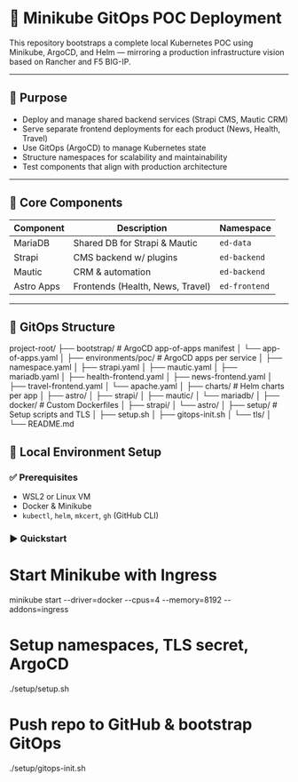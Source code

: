# 🚀 Minikube GitOps POC Deployment

This repository bootstraps a complete local Kubernetes POC using Minikube, ArgoCD, and Helm — mirroring a production infrastructure vision based on Rancher and F5 BIG-IP.

---

## 🎯 Purpose

- Deploy and manage shared backend services (Strapi CMS, Mautic CRM)
- Serve separate frontend deployments for each product (News, Health, Travel)
- Use GitOps (ArgoCD) to manage Kubernetes state
- Structure namespaces for scalability and maintainability
- Test components that align with production architecture

---

## 🧱 Core Components

| Component  | Description                    | Namespace    |
|------------|--------------------------------|--------------|
| MariaDB    | Shared DB for Strapi & Mautic | `ed-data`    |
| Strapi     | CMS backend w/ plugins        | `ed-backend` |
| Mautic     | CRM & automation              | `ed-backend` |
| Astro Apps | Frontends (Health, News, Travel) | `ed-frontend` |

---

## 🔁 GitOps Structure

project-root/
├── bootstrap/ # ArgoCD app-of-apps manifest
│ └── app-of-apps.yaml
│
├── environments/poc/ # ArgoCD apps per service
│ ├── namespace.yaml
│ ├── strapi.yaml
│ ├── mautic.yaml
│ ├── mariadb.yaml
│ ├── health-frontend.yaml
│ ├── news-frontend.yaml
│ ├── travel-frontend.yaml
│ └── apache.yaml
│
├── charts/ # Helm charts per app
│ ├── astro/
│ ├── strapi/
│ ├── mautic/
│ └── mariadb/
│
├── docker/ # Custom Dockerfiles
│ ├── strapi/
│ └── astro/
│
├── setup/ # Setup scripts and TLS
│ ├── setup.sh
│ ├── gitops-init.sh
│ └── tls/
│
└── README.md

## 🧪 Local Environment Setup

### ✅ Prerequisites

- WSL2 or Linux VM
- Docker & Minikube
- `kubectl`, `helm`, `mkcert`, `gh` (GitHub CLI)

### ▶️ Quickstart

# Start Minikube with Ingress
minikube start --driver=docker --cpus=4 --memory=8192 --addons=ingress

# Setup namespaces, TLS secret, ArgoCD
./setup/setup.sh

# Push repo to GitHub & bootstrap GitOps
./setup/gitops-init.sh